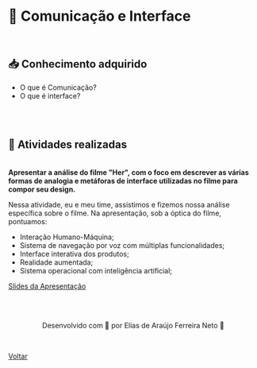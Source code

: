 <h1> 👥 Comunicação e Interface </h1>

<br>

<h2> 📥 Conhecimento adquirido </h2>

- O que é Comunicação?
- O que é interface?

<br><br>

<h2> 📝 Atividades realizadas </h2>

<br>

<strong>
  Apresentar a análise do filme "Her", com o foco em descrever as várias formas de analogia e metáforas de interface 
  utilizadas no filme para compor seu design.
</strong>

<br>

<p>
  Nessa atividade, eu e meu time, assistimos e fizemos nossa análise específica sobre o filme. Na apresentação, sob a óptica do filme, pontuamos:
</p>
<ul>
  <li>Interação Humano-Máquina;</li>
  <li>Sistema de navegação por voz com múltiplas funcionalidades;</li>
  <li>Interface interativa dos produtos;</li>
  <li>Realidade aumentada;</li>
  <li>Sistema operacional com inteligência artificial;</li>
</ul>

<a href="https://www.canva.com/design/DAE89BDuA_0/DmdYwYZtYfMUeG7Yuh1ZLg/view?utm_content=DAE89BDuA_0&utm_campaign=designshare&utm_medium=link&utm_source=publishpresent#1">Slides da Apresentação</a>

<br>
<br>

<p align="center"> Desenvolvido com 💜 por Elias de Araújo Ferreira Neto 👋 <p>

<br>

<a href="./stage01.md">Voltar</a>